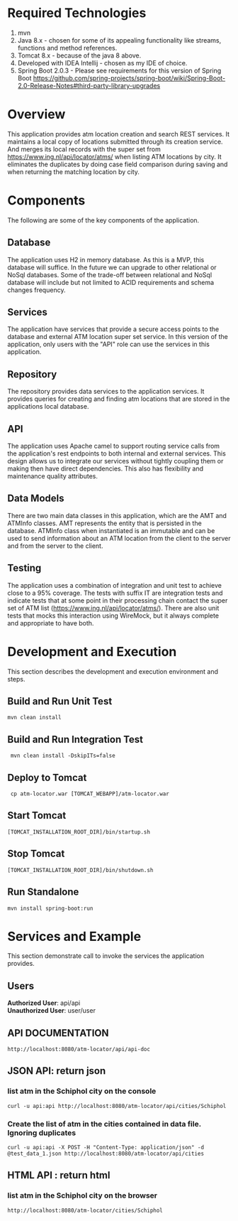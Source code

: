 # Required Technologies
1. mvn
2. Java 8.x - chosen for some of its appealing functionality like streams, functions and method references. 
3. Tomcat 8.x - because of the java 8 above.
4. Developed with IDEA Intellij - chosen as my IDE of choice. 
5. Spring Boot 2.0.3 - Please see requirements for this version of Spring Boot 
https://github.com/spring-projects/spring-boot/wiki/Spring-Boot-2.0-Release-Notes#third-party-library-upgrades

# Overview 

This application provides atm location creation and search REST services. It maintains a local copy of locations 
submitted through its creation service. And merges its local records with the super set from 
https://www.ing.nl/api/locator/atms/ when listing ATM locations by city.
It eliminates the duplicates by doing case field comparison during saving and when returning the 
matching location by city.

# Components

The following are some of the key components of the application.

## Database 

The application uses H2 in memory database. As this is a MVP, this database will suffice. In the future we can upgrade 
to other relational or NoSql databases. Some of the trade-off between relational and NoSql database will include 
but not limited to ACID requirements and schema changes frequency. 

## Services

The application have services that provide a secure access points to the database and external ATM location super set
service. In this version of the application, only users with the "API" role can use the services in this application. 
 
## Repository

The repository provides data services to the application services. It provides queries for creating and finding 
atm locations that are stored in the applications local database. 

## API

The application uses Apache camel to support routing service calls from the application's rest endpoints 
to both internal and external services. This design allows us to integrate our services without tightly 
coupling them or making then have direct dependencies. This also has flexibility and maintenance quality
attributes. 

## Data Models

There are two main data classes in this application, which are the AMT and ATMInfo classes. AMT represents the 
entity that is persisted in the database. ATMInfo class when instantiated is an immutable and can be used
to send information about an ATM location from the client to the server and from the server to the client. 

## Testing

The application uses a combination of integration and unit test to achieve close to a 95% coverage. The 
tests with suffix IT are integration tests and indicate tests that at some point in their processing
chain contact the super set of ATM list (https://www.ing.nl/api/locator/atms/). There are also 
unit tests that mocks this interaction using WireMock, but it always complete and appropriate to have both.


# Development and Execution

This section describes the development and execution environment and steps.  

## Build and Run Unit Test

`mvn clean install`

## Build and Run Integration Test

` mvn clean install -DskipITs=false`

## Deploy to Tomcat

` cp atm-locator.war [TOMCAT_WEBAPP]/atm-locator.war`

## Start Tomcat

`[TOMCAT_INSTALLATION_ROOT_DIR]/bin/startup.sh`

## Stop Tomcat

`[TOMCAT_INSTALLATION_ROOT_DIR]/bin/shutdown.sh`

## Run Standalone 

`mvn install spring-boot:run`

# Services and Example

This section demonstrate call to invoke the services the application provides. 

## Users

**Authorized User**: api/api <br/>
**Unauthorized User**: user/user

## API DOCUMENTATION

`http://localhost:8080/atm-locator/api/api-doc`

## JSON API: return json

### list atm in the Schiphol city on the console

`curl -u api:api http://localhost:8080/atm-locator/api/cities/Schiphol`

### Create the list of atm in the cities contained in data file. Ignoring duplicates

`curl -u api:api -X POST -H "Content-Type: application/json" -d @test_data_1.json http://localhost:8080/atm-locator/api/cities`

## HTML API : return html 

### list atm in the Schiphol city on the browser

`http://localhost:8080/atm-locator/cities/Schiphol`







